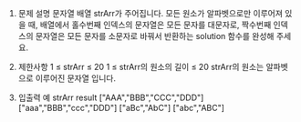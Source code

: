 1. 문제 설명
   문자열 배열 strArr가 주어집니다. 모든 원소가 알파벳으로만 이루어져 있을 때, 배열에서 홀수번째 인덱스의 문자열은 모든 문자를 대문자로, 짝수번째 인덱스의 문자열은 모든 문자를 소문자로 바꿔서 반환하는 solution 함수를 완성해 주세요.

2. 제한사항
   1 ≤ strArr ≤ 20
   1 ≤ strArr의 원소의 길이 ≤ 20
   strArr의 원소는 알파벳으로 이루어진 문자열 입니다.

3. 입출력 예
   strArr result
   ["AAA","BBB","CCC","DDD"] ["aaa","BBB","ccc","DDD"]
   ["aBc","AbC"] ["abc","ABC"]
